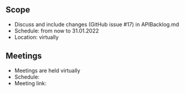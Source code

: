 ## Scope
* Discuss and include changes (GitHub issue #17) in APIBacklog.md 
* Schedule: from now to 31.01.2022  
* Location: virtually  

## Meetings
* Meetings are held virtually
* Schedule: <tbd>
* Meeting link: <tbd>
